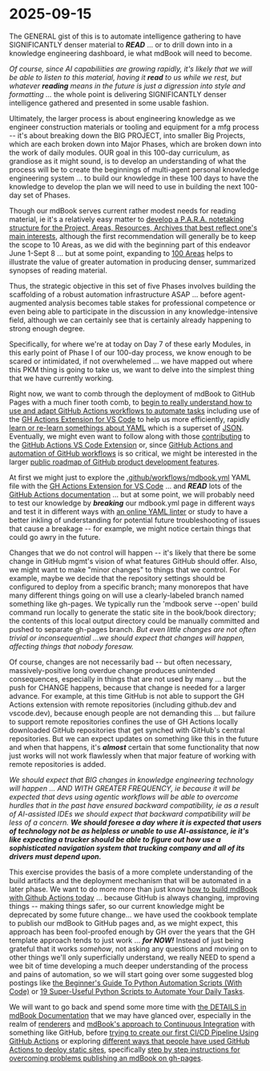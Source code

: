 # 2025-09-15

The GENERAL gist of this is to automate intelligence gathering to have SIGNIFICANTLY denser material to ***READ*** ... or to drill down into in a knowledge engineering dashboard, ie what mdBook will need to become.

*Of course, since AI capabiliities are growing rapidly, it's likely that we will be able to listen to this material, having it ***read*** to us while we rest, but whatever ***reading*** means in the future is just a digression into style and formatting ...* the whole point is delivering SIGNIFICANTLY denser intelligence gathered and presented in some usable fashion.

Ultimately, the larger process is about engineering knowledge as we engineer construction materials or tooling and equipment for a mfg process -- it's about breaking down the BIG PROJECT, into smaller Big Projects, which are each broken down into Major Phases, which are broken down into the work of daily modules. OUR goal in this 100-day curriculum, as grandiose as it might sound, is to develop an understanding of what the process will be to create the beginnings of multi-agent personal knowledge engineering system ... to build our knowledge in these 100 days to have the knowledge to develop the plan we will need to use in building the next 100-day set of Phases.

Though our mdBook serves current rather modest needs for reading material, ie it's a relatively easy matter to [develop a P.A.R.A. notetaking structure for the Project, Areas, Resources, Archives that best reflect one's main interests](https://grok.com/share/c2hhcmQtMg%3D%3D_d7ce5345-5f3c-4a7c-a5fc-72a0ab66870c), although the first recommendation will generally be to keep the scope to 10 Areas, as we did with the beginning part of this endeavor June 1-Sept 8 ... but at some point, expanding to [100 Areas](https://github.com/AncientGuy/PKM/tree/main/src/2.Areas) helps to illustrate the value of greater automation in producing denser, summarized synopses of reading material.

Thus, the strategic objective in this set of five Phases involves building the scaffolding of a robust automation infrastructure ASAP ... before agent-augmented analysis becomes table stakes for professional competence or even being able to participate in the discussion in any knowledge-intensive field, although we can certainly see that is certainly already happening to strong enough degree. 

Specifically, for where we're at today on Day 7 of these early Modules, in this early point of Phase I of our 100-day process, we know enough to be scared or intimidated, if not overwhelemed ...  we have mapped out where this PKM thing is going to take us, we want to delve into the simplest thing that we have currently working.  

Right now, we want to comb through the deployment of mdBook to GitHub Pages with a much finer tooth comb, to [begin to really understand how to use and adapt GitHub Actions workflows to automate tasks](https://docs.github.com/en/actions/how-tos/write-workflows) including use of the [GH Actions Extension for VS Code](https://github.com/github/vscode-github-actions) to help us more efficiently, rapidly [learn or re-learn somethings about YAML](https://learnxinyminutes.com/yaml/) which is a superset of [JSON](https://www.json.org/json-en.html). Eventually, we might even want to follow along with those [contributing](https://github.com/github/vscode-github-actions/blob/HEAD/CONTRIBUTING.md) to the [GitHub Actions VS Code Extension](https://github.com/orgs/github/projects/9557) or, since [GitHub Actions and automation of GitHub workflows](https://github.com/actions) is so critical, we might be interested in the larger [public roadmap of GitHub product development features](https://github.com/orgs/github/projects/4247).

At first we might just to explore the [.github/workflows/mdbook.yml](https://github.com/AncientGuy/PKM/blob/main/.github/workflows/mdbook.yml) YAML file with the [GH Actions Extension for VS Code](https://github.com/github/vscode-github-actions) ...  and ***READ*** lots of the [GitHub Actions documentation](https://docs.github.com/en/actions) ... but at some point, we will probably need to test our knowledge by ***breaking*** our mdbook.yml page in different ways and test it in different ways with [an online YAML linter](https://www.yamllint.com/) or study  to have a better inkling of understanding for potential future troubleshooting of issues that cause a breakage -- for example, we might notice certain things that could go awry in the future.

Changes that we do not control will happen -- it's likely that there be some change in GitHub mgmt's vision of what features GitHub should offer. Also, we might want to make "minor changes" to things that we control. For example, maybe we decide that the repository settings should be configured to deploy from a specific branch; many monorepos that have many different things going on will use a clearly-labeled branch named something like gh-pages. We typically run the 'mdbook serve --open' build command run locally to generate the static site in the book/book directory; the contents of this local output directory could be manually committed and pushed to separate gh-pages branch. *But even little changes are not often trivial or inconsequential ...we should expect that changes will happen, affecting things that nobody foresaw.*

Of course, changes are not necessarily bad -- but often necessary, massively-positive long overdue change produces unintended consequences, especially in things that are not used by many ... but the push for CHANGE happens, because that change is needed for a larger advance. For example, at this time GitHub is not able to support the GH Actions extension with remote repositories (including github.dev and vscode.dev), because enough people are not demanding this ... but failure to support remote repositories confines the use of GH Actions locally downloaded GitHub repositories that get synched with GitHub's central repositories. But we can expect updates on something like this in the future and when that happens, it's ***almost*** certain that some functionality that now just works will not work flawlessly when that major feature of working with remote repositories is added.

*We should expect that BIG changes in knowledge engineering technology will happen ... AND WITH GREATER FREQUENCY, ie because it will be expected that devs using agentic workflows will be able to overcome hurdles that in the past have ensured backward compatibility, ie as a result of AI-assisted IDEs we should expect that backward compatibility will be less of a concern.* ***We should foresee a day where it is expected that users of technology not be as helpless or unable to use AI-assistance, ie it's like expecting a trucker should be able to figure out how use a sophisticated navigation system that trucking company and all of its drivers must depend upon.*** 

This exercise provides the basis of a more complete understanding of the build artifacts and the deployment mechanism that will be automated in a later phase. We want to do more more than just know [how to build mdBook with Github Actions today](https://levelup.gitconnected.com/how-to-build-mdbook-with-github-actions-eb9899e55d7e) ... because GitHub is always changing, improving things -- making things safer, so our current knowledge might be deprecated by some future change... we have used the cookbook template to publish our mdBook to GitHub pages and, as we might expect, this approach has been fool-proofed enough by GH over the years that the GH template approach tends to just work ... ***for NOW!*** Instead of just being grateful that it works *somehow*, not asking any questions and moving on to other things we'll only superficially understand, we really NEED to spend a wee bit of time developing a much deeper understanding of the process and pains of automation, so we will start going over some suggested blog postings like [the Beginner's Guide To Python Automation Scripts (With Code)](https://zerotomastery.io/blog/python-automation-scripts-beginners-guide/) or [19 Super-Useful Python Scripts to Automate Your Daily Tasks](https://www.index.dev/blog/python-automation-scripts).

We will want to go back and spend some more time with [the DETAILS in mdBook Documentation](https://rust-lang.github.io/mdBook/) that we may have glanced over, especially in the realm of [renderers](https://rust-lang.github.io/mdBook/format/configuration/renderers.html) and [mdBook's approach to Continuous Integration](https://rust-lang.github.io/mdBook/continuous-integration.html) with something like GitHub, before [trying to create our first CI/CD Pipeline Using GitHub Actions](https://brandonkindred.medium.com/creating-your-first-ci-cd-pipeline-using-github-actions-81c668008582) or exploring [different ways that people have used GitHub Actions to deploy static sites](https://github.com/peaceiris/actions-gh-pages), specifically [step by step instructions for overcoming problems publishing an mdBook on gh-pages](https://github.com/rust-lang/mdBook/issues/1803).